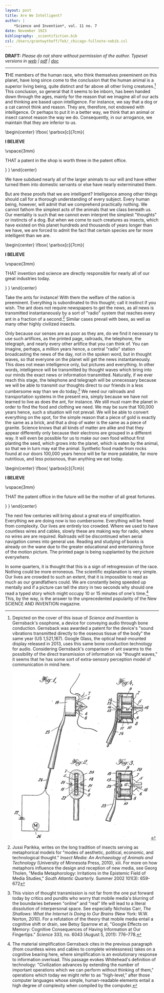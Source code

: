 ```yaml
---
layout: post
title: Are We Intelligent?
author: | 
    *Science and Invention*, vol. 11 no. 7
date: November 1923
bibliography: _scientifiction.bib
csl: /Users/grantwythoff/TeX/_chicago-fullnote-nobib.csl
---
```


**DRAFT:** *Please do not share without permission of the author. Typeset versions in  [web](http://gernsback.wythoff.net/192311_are_we_intelligent.html) \| [pdf](https://github.com/gwijthoff/perversity_of_things/blob/master/typeset_drafts/192311_are_we_intelligent.pdf?raw=true) \| [doc](https://github.com/gwijthoff/perversity_of_things/blob/master/typeset_drafts/192311_are_we_intelligent.docx)*

* * * * * * * * 

**T**HE members of the human race, who think themselves preeminent on this planet, have long since come to the conclusion that the human animal is a superior living being, quite distinct and far above all other living creatures.[^1]  This conclusion, so general that it seems to be inborn, has been handed down through the ages, mainly for the reason that we imagine all of our acts and thinking are based upon intelligence.  For instance, we say that a dog or a cat cannot think and reason.  They are, therefore, not endowed with intelligence.  Or perhaps to put it in a better way, we think that an animal or insect cannot reason the way we do.  Consequently, in our arrogance, we maintain that they are inferior to us.

\begin{center}
\fbox{
  \parbox[c]{7cm}{

**I BELIEVE**

\vspace{3mm}

THAT a patent in the shop is worth three in the patent office.

  }
}
\end{center}

We have subdued nearly all of the larger animals to our will and have either turned them into domestic servants or else have nearly exterminated them.

But are these proofs that we are intelligent?  Intelligence among other things should call for a thorough understanding of every subject.  Every human being, however, will admit that we comprehend practically nothing.  We cannot fathom the simplest acts of the animals that we class beneath us.  Our mentality is such that we cannot even interpret the simplest "thoughts" or instincts of a dog.  But when we come to such creatures as insects, which have existed on this planet hundreds and thousands of years longer than we have, we are forced to admit the fact that certain species are far more intelligent than we are.

\begin{center}
\fbox{
  \parbox[c]{7cm}{

**I BELIEVE**

\vspace{3mm}

THAT invention and science are directly responsible for nearly all of our great industries today.

  }
}
\end{center}

Take the ants for instance!  With them the welfare of the nation is preeminent.  Everything is subordinated to this thought; call it instinct if you wish.  The ant does not require newspapers to get the news, as all news is transmitted instantaneously by a sort of "radio" system that reaches every ant in a fraction of a second.[^2]  Similar cases prevail with bees, as well as many other highly civilized insects.

Only because our senses are as poor as they are, do we find it necessary to use such artifices, as the printed page, railroads, the telephone, the telegraph, and nearly every other artifice that you can think of.  You can imagine, perhaps, a million years hence, a central "radio" station broadcasting the news of the day, not in the spoken word, but in thought waves, so that everyone on the planet will get the news instantaneously.  This does not mean intelligence only, but pictures and everything.  In other words, intelligence will be transmitted by thought waves which bring into our minds the exact news or information transmitted.  Naturally, if we ever reach this stage, the telephone and telegraph will be unnecessary because we will be able to transmit our thoughts direct to our friends in a less cumbersome way than we do today.[^3]  We need our railroads and transportation systems in the present era, simply because we have not learned to live as does the ant, for instance.  We still must roam the planet in order to find the food and clothing we need.  We may be sure that 100,000 years hence, such a situation will not prevail.  We will be able to convert everything on the spot, for the simple reason that a piece of gold is exactly the same as a brick, and that a drop of water is the same as a piece of granite.  Science knows that all kinds of matter are alike and that they appear differently only because their electrons are grouped in a different way.  It will even be possible for us to make our own food without first planting the seed, which grows into the planet, which is eaten by the animal, so that we in turn may eat the animal.  Synthetic food made from rocks found at our doors 100,000 years hence will be far more palatable, far more nutritious, and less poisonous, than anything we eat today.

\begin{center}
\fbox{
  \parbox[c]{7cm}{

**I BELIEVE**

\vspace{3mm}

THAT the patent office in the future will be the mother of all great fortunes.

  }
}
\end{center}

The next few centuries will bring about a great era of simplification.  Everything we are doing now is too cumbersome.  Everything will be freed from complexity.  Our lives are entirely too crowded.  Where we used to have countless wires and cables, slowly these are making way for radio, where no wires are are required.  Railroads will be discontinued when aerial navigation comes into general use.  Reading and studying of books is already on the wane due to the greater educational and entertaining force of the motion picture.  The printed page is being supplanted by the picture everywhere.

In some quarters, it is thought that this is a sign of retrogression of the race.  Nothing could be more erroneous.  The scientific explanation is very simple.  Our lives are crowded to such an extent, that it is impossible to read as much as our grandfathers could.  We are constantly being speeded up mentally and if a picture can tell the story in two seconds why should one read a typed story which might occupy 10 or 15 minutes of one's time.[^4]  This, by the way, is the answer to the unprecedented popularity of the New SCIENCE AND INVENTION magazine.

[^1]:  Depicted on the cover of this issue of *Science and Invention* is Gernsback's osophone, a device for conveying audio through bone conduction.  Gernsback was awarded a patent for the device's "sound vibrations transmitted directly to the osseous tissue of the body" the same year (US 1,521,187).  Google Glass, the optical head-mounted display released in 2013, uses this same bone conduction technology for audio.  Considering Gernsback's comparison of ant swarms to the possibility of the direct transmission of information via "thought waves," it seems that he has some sort of extra-sensory perception model of communication in mind here.

    ![](images/osophone.png) <!-- no figure -->
    
[^2]:  Jussi Parikka, writes on the long tradition of insects serving as metaphorical models for "modes of aesthetic, political, economic, and technological thought."  *Insect Media: An Archaeology of Animals and Technology* (University of Minnesota Press, 2010), xiii.  For more on how metaphors influence the design and reception of new media, see Georg Tholen, "Media Metaphorology: Irritations in the Epistemic Field of Media Studies," *South Atlantic Quarterly.* Summer 2002 101(3): 659-672

[^3]:  This vision of thought transmission is not far from the one put forward today by critics and pundits who worry that mobile media's blurring of the boundaries between "online" and "real" life will lead to a literal dissolution of interpersonal space.  See especially Nicholas Carr, *The Shallows: What the Internet Is Doing to Our Brains* (New York: W.W. Norton, 2010).  For a refutation of the theory that mobile media entail a cognitive shift or drain, see Betsy Sparrow et al, "Google Effects on Memory: Cognitive Consequences of Having Information at Our Fingertips." *Science* 333, no. 6043 (August 5, 2011): 776–778.

[^4]:  The material simplification Gernsback cites in the previous paragraph (from countless wires and cables to complete wirelessness) takes on a cognitive bearing here, where simplification is an evolutionary response to information overload.  This passage evokes Whitehead's definition of technology:  "Civilization advances by extending the number of important operations which we can perform without thinking of them," operations which today we might refer to as "high-level," after those computer languages whose simple, human-readable elements entail a high degree of complexity when compiled by the computer.